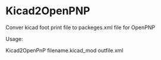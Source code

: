 # Kicad2OpenPNP
Conver kicad foot print file to packeges.xml file for OpenPNP

Usage:

Kicad2OpenPnP filename.kicad_mod outfile.xml
